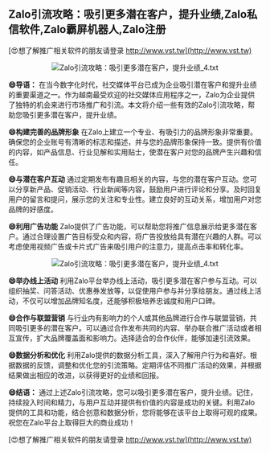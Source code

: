 ## **Zalo引流攻略：吸引更多潜在客户，提升业绩,Zalo私信软件,Zalo霸屏机器人,Zalo注册**

[😍想了解推广相关软件的朋友请登录 http://www.vst.tw](http://www.vst.tw)

 <center><img src="https://vst.tw/MP4/tuiguang/png/5.png" alt="Zalo引流攻略：吸引更多潜在客户，提升业绩_4.txt"></center>

**😄导语：**
在当今数字化时代，社交媒体平台已成为企业吸引潜在客户和提升业绩的重要渠道之一。作为越南最受欢迎的社交媒体应用程序之一，Zalo为企业提供了独特的机会来进行市场推广和引流。本文将介绍一些有效的Zalo引流攻略，帮助您吸引更多潜在客户，提升业绩。

**😄构建完善的品牌形象**
在Zalo上建立一个专业、有吸引力的品牌形象非常重要。确保您的企业账号有清晰的标志和描述，并与您的品牌形象保持一致。提供有价值的内容，如产品信息、行业见解和实用贴士，使潜在客户对您的品牌产生兴趣和信任。

**😄与潜在客户互动**
通过定期发布有趣且相关的内容，与您的潜在客户互动。您可以分享新产品、促销活动、行业新闻等内容，鼓励用户进行评论和分享。及时回复用户的留言和提问，展示您的关注和专业性。建立良好的互动关系，增加用户对您品牌的好感度。

**😄利用广告功能**
Zalo提供了广告功能，可以帮助您将推广信息展示给更多潜在客户。通过合理设置广告目标受众和内容，将广告投放给具有潜在兴趣的人群。可以考虑使用视频广告或卡片式广告来吸引用户的注意力，提高点击率和转化率。

 <center><img src="https://vst.tw/MP4/tuiguang/png/8.png" alt="Zalo引流攻略：吸引更多潜在客户，提升业绩_4.txt"></center>

**😄举办线上活动**
利用Zalo平台举办线上活动，吸引更多潜在客户参与互动。可以组织抽奖、问答活动、优惠券发放等，以促使用户参与并分享给朋友。通过线上活动，不仅可以增加品牌知名度，还能够积极培养忠诚度和用户口碑。

**😄合作与联盟营销**
与行业内有影响力的个人或其他品牌进行合作与联盟营销，共同吸引更多的潜在客户。可以通过合作发布共同的内容、举办联合推广活动或者相互宣传，扩大品牌覆盖面和影响力。选择适合的合作伙伴，能够加速引流效果。

**😄数据分析和优化**
利用Zalo提供的数据分析工具，深入了解用户行为和喜好。根据数据的反馈，调整和优化您的引流策略。定期评估不同推广活动的效果，并根据结果做出相应的改进，以获得更好的业绩和回报。

**😄结语：**
通过上述Zalo引流攻略，您可以吸引更多潜在客户，提升业绩。记住，持续投入时间和精力，与用户互动并提供有价值的内容是成功的关键。利用Zalo提供的工具和功能，结合创意和数据分析，您将能够在该平台上取得可观的成果。祝您在Zalo平台上取得巨大的商业成功！

[😍想了解推广相关软件的朋友请登录 http://www.vst.tw](http://www.vst.tw)



